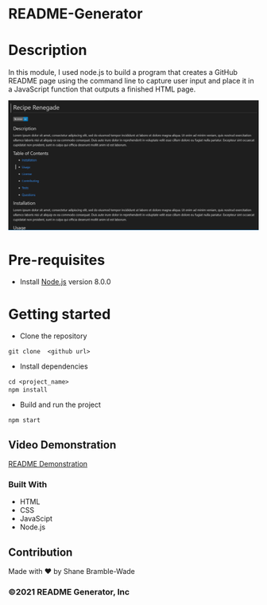 # README-Generator

# Description

In this module, I used node.js to build a program that creates a GitHub README page using the command line to capture user input and place it in a JavaScript function that outputs a finished HTML page.

![README Generator](utils/images/readmeProfilePic.png)

# Pre-requisites

- Install [Node.js](https://nodejs.org/en/) version 8.0.0

# Getting started

- Clone the repository

```
git clone  <github url> 
```

- Install dependencies

```
cd <project_name>
npm install
```

- Build and run the project

```
npm start
```

## Video Demonstration

[README Demonstration](https://drive.google.com/file/d/1frpmBpQ0mWRvE6l1dR9oF0fTAQ0Uy2Mx/view)

### Built With

- HTML
- CSS
- JavaScipt
- Node.js

## Contribution

Made with ❤️ by Shane Bramble-Wade

### ©️2021 README Generator, Inc
